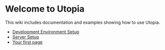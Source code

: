 # Welcome to Utopia

This wiki includes documentation and examples showing how to use Utopia.

- [Development Environment Setup](development-environment-setup/)
- [Server Setup](server-setup/)
- [Your first page](your-first-page/)
